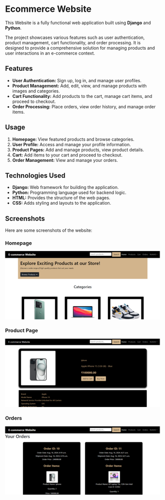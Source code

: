 # Ecommerce Website

This Website is a fully functional web application built using **Django** and **Python**. 

The project showcases various features such as user authentication, product management, cart functionality, and order processing. It is designed to provide a comprehensive solution for managing products and user interactions in an e-commerce context.

## Features

- **User Authentication:** Sign up, log in, and manage user profiles.
- **Product Management:** Add, edit, view, and manage products with images and categories.
- **Cart Functionality:** Add products to the cart, manage cart items, and proceed to checkout.
- **Order Processing:** Place orders, view order history, and manage order items.


## Usage

1. **Homepage:** View featured products and browse categories.
2. **User Profile:** Access and manage your profile information.
3. **Product Pages:** Add and manage products, view product details.
4. **Cart:** Add items to your cart and proceed to checkout.
5. **Order Management:** View and manage your orders.


## Technologies Used

- **Django:** Web framework for building the application.
- **Python:** Programming language used for backend logic.
- **HTML:** Provides the structure of the web pages.
- **CSS:** Adds styling and layouts to the application.

## Screenshots

Here are some screenshots of the website:

### Homepage

![Homepage](1.png)

### Product Page

![Product Page](2.png)

### Orders

![Orders](3.png)


